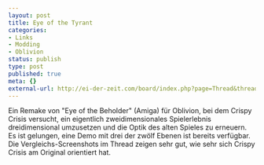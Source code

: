 ```yaml
---
layout: post
title: Eye of the Tyrant
categories:
- Links
- Modding
- Oblivion
status: publish
type: post
published: true
meta: {}
external-url: http://ei-der-zeit.com/board/index.php?page=Thread&threadID=3965
---
```

Ein Remake von "Eye of the Beholder" (Amiga) für Oblivion, bei dem Crispy Crisis versucht, ein eigentlich zweidimensionales Spielerlebnis dreidimensional umzusetzen und die Optik des alten Spieles zu erneuern. Es ist gelungen, eine Demo mit drei der zwölf Ebenen ist bereits verfügbar. Die Vergleichs-Screenshots im Thread zeigen sehr gut, wie sehr sich Crispy Crisis am Original orientiert hat.
